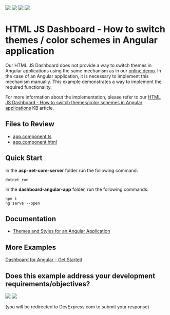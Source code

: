 <!-- default badges list -->
![](https://img.shields.io/endpoint?url=https://codecentral.devexpress.com/api/v1/VersionRange/186794623/22.2.2%2B)
[![](https://img.shields.io/badge/Open_in_DevExpress_Support_Center-FF7200?style=flat-square&logo=DevExpress&logoColor=white)](https://supportcenter.devexpress.com/ticket/details/T828717)
[![](https://img.shields.io/badge/📖_How_to_use_DevExpress_Examples-e9f6fc?style=flat-square)](https://docs.devexpress.com/GeneralInformation/403183)
[![](https://img.shields.io/badge/💬_Leave_Feedback-feecdd?style=flat-square)](#does-this-example-address-your-development-requirementsobjectives)
<!-- default badges end -->

# HTML JS Dashboard - How to switch themes / color schemes in Angular application

Our HTML JS Dashboard does not provide a way to switch themes in Angular applications using the same mechanism as in our [online demo](https://demos.devexpress.com/Dashboard/). In the case of an Angular application, it is necessary to implement this mechanism manually. This example demonstrates a way to implement the required functionality.

For more information about the implementation, please refer to our [HTML JS Dashboard - How to switch themes/color schemes in Angular applications](https://www.devexpress.com/Support/Center/Question/Details/T741077/html-js-dashboard-how-to-switch-themes-color-schemes-in-angular-applications) KB article.

<!-- default file list -->
## Files to Review

* [app.component.ts](./dashboard-angular-app/src/app/app.component.ts)
* [app.component.html](./dashboard-angular-app/src/app/app.component.html)
<!-- default file list end -->

## Quick Start

In the **asp-net-core-server** folder run the following command:

```
dotnet run
```

In the **dashboard-angular-app** folder, run the following commands:

```
npm i
ng serve --open
```

## Documentation

* [Themes and Styles for an Angular Application](https://docs.devexpress.com/Dashboard/402098)

## More Examples

[Dashboard for Angular - Get Started](https://github.com/DevExpress-Examples/dashboard-angular-app-get-started)
<!-- feedback -->
## Does this example address your development requirements/objectives?

[<img src="https://www.devexpress.com/support/examples/i/yes-button.svg"/>](https://www.devexpress.com/support/examples/survey.xml?utm_source=github&utm_campaign=angular-dashboard-switch-themes&~~~was_helpful=yes) [<img src="https://www.devexpress.com/support/examples/i/no-button.svg"/>](https://www.devexpress.com/support/examples/survey.xml?utm_source=github&utm_campaign=angular-dashboard-switch-themes&~~~was_helpful=no)

(you will be redirected to DevExpress.com to submit your response)
<!-- feedback end -->
